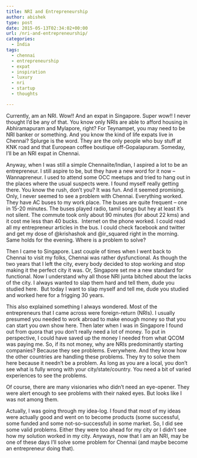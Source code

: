 ```yaml
---
title: NRI and Entrepreneurship
author: abishek
type: post
date: 2015-05-13T02:34:02+00:00
url: /nri-and-entrepreneurship/
categories:
  - India
tags:
  - chennai
  - entrepreneurship
  - expat
  - inspiration
  - luxury
  - nri
  - startup
  - thoughts

---
```

Currently, am an NRI. Wow!! And an expat in Singapore. Super wow!! I never thought I&#8217;d be any of that. You know only NRIs are able to afford housing in Abhiramapuram and Mylapore, right? For Teynampet, you may need to be NRI banker or something. And you know the kind of life expats live in Chennai? Splurge is the word. They are the only people who buy stuff at KNK road and that European coffee boutique off-Gopalapuram. Someday, I&#8217;ll be an NRI expat in Chennai.

Anyway, when I was still a simple Chennaiite/Indian, I aspired a lot to be an entrepreneur. I still aspire to be, but they have a new word for it now &#8211; Wannapreneur. I used to attend some OCC meetups and tried to hang out in the places where the usual suspects were. I found myself really getting there. You know the rush, don&#8217;t you? It was fun. And it seemed promising. Only, I never seemed to see a problem with Chennai. Everything worked. They have AC buses to my work place. The buses are quite frequent &#8211; one in 15-20 minutes. The buses played radio, tamil songs but hey at least it&#8217;s not silent. The commute took only about 90 minutes (for about 22 kms) and it cost me less than 40 bucks.  Internet on the phone worked. I could read all my entrepreneur articles in the bus. I could check facebook and twitter and get my dose of @krishashok and @ir_squared right in the morning. Same holds for the evening. Where is a problem to solve?

Then I came to Singapore. Last couple of times when I went back to Chennai to visit my folks, Chennai was rather dysfunctional. As though the two years that I left the city, every body decided to stop working and stop making it the perfect city it was. Or, Singapore set me a new standard for functional. Now I understand why all those NRI junta bitched about the lacks of the city. I always wanted to slap them hard and tell them, dude you studied here.  But today I want to slap myself and tell me, dude you studied and worked here for a frigging 30 years.

This also explained something I always wondered. Most of the entrepreneurs that I came across were foreign-return (NRIs). I usually presumed you needed to work abroad to make enough money so that you can start you own show here. Then later when I was in Singapore I found out from quora that you don&#8217;t really need a lot of money. To put in perspective, I could have saved up the money I needed from what QCOM was paying me. So, if its not money, why are NRIs predominantly starting companies? Because they see problems. Everywhere. And they know how the other countries are handling these problems. They try to solve them here because it needn&#8217;t be a problem. As long as you are a local, you don&#8217;t see what is fully wrong with your city/state/country. You need a bit of varied experiences to see the problems.

Of course, there are many visionaries who didn&#8217;t need an eye-opener. They were alert enough to see problems with their naked eyes. But looks like I was not among them.

Actually, I was going through my idea-log. I found that most of my ideas were actually good and went on to become products (some successful, some funded and some not-so-successful) in some market. So, I did see some valid problems. Either they were too ahead for my city or I didn&#8217;t see how my solution worked in my city. Anyways, now that I am an NRI, may be one of these days I&#8217;ll solve some problem for Chennai (and maybe become an entrepreneur doing that).

&nbsp;